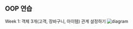 ## OOP 연습

Week 1: 객체 3개(고객, 장바구니, 아이템) 관계 설정하기
![diagram](https://user-images.githubusercontent.com/87014797/205426358-73c9e23b-d40a-4919-9466-e7b3d2643e68.jpg)
